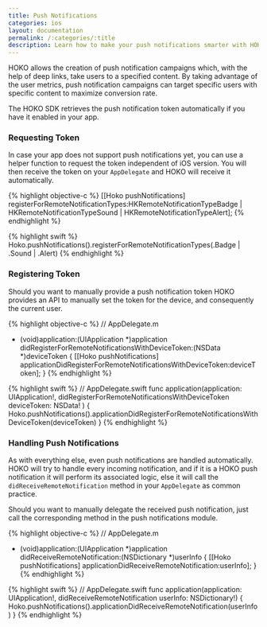 ```yaml
---
title: Push Notifications
categories: ios
layout: documentation
permalink: /:categories/:title
description: Learn how to make your push notifications smarter with HOKO.
---
```


HOKO allows the creation of push notification campaigns which, with the help of deep links, take users to a specified content. By taking advantage of the user metrics, push notification campaigns can target specific users with specific content to maximize conversion rate.

The HOKO SDK retrieves the push notification token automatically if you have it enabled in your app. 

### Requesting Token

In case your app does not support push notifications yet, you can use a helper function to request the token independent of iOS version. You will then receive the token on your `AppDelegate` and HOKO will receive it automatically.

{% highlight objective-c %}
[[Hoko pushNotifications] registerForRemoteNotificationTypes:HKRemoteNotificationTypeBadge | HKRemoteNotificationTypeSound | HKRemoteNotificationTypeAlert];
{% endhighlight %}

{% highlight swift %}
Hoko.pushNotifications().registerForRemoteNotificationTypes(.Badge | .Sound | .Alert)
{% endhighlight %}

### Registering Token

Should you want to manually provide a push notification token HOKO provides an API to manually set the token for the device, and consequently the current user.

{% highlight objective-c %}
// AppDelegate.m
- (void)application:(UIApplication *)application didRegisterForRemoteNotificationsWithDeviceToken:(NSData *)deviceToken
{
  [[Hoko pushNotifications] applicationDidRegisterForRemoteNotificationsWithDeviceToken:deviceToken];
}
{% endhighlight %}

{% highlight swift %}
// AppDelegate.swift
func application(application: UIApplication!, didRegisterForRemoteNotificationsWithDeviceToken deviceToken: NSData! ) {
  Hoko.pushNotifications().applicationDidRegisterForRemoteNotificationsWithDeviceToken(deviceToken)
}
{% endhighlight %}

### Handling Push Notifications

As with everything else, even push notifications are handled automatically. HOKO will try to handle every incoming notification, and if it is a HOKO push notification it will perform its associated logic, else it will call the `didReceiveRemoteNotification` method in your `AppDelegate` as common practice.

Should you want to manually delegate the received push notification, just call the corresponding method in the push notifications module.

{% highlight objective-c %}
// AppDelegate.m
- (void)application:(UIApplication *)application didReceiveRemoteNotification:(NSDictionary *)userInfo
{
  [[Hoko pushNotifications] applicationDidReceiveRemoteNotification:userInfo];
}
{% endhighlight %}


{% highlight swift %}
// AppDelegate.swift
func application(application: UIApplication!, didReceiveRemoteNotification userInfo: NSDictionary!) {
  Hoko.pushNotifications().applicationDidReceiveRemoteNotification(userInfo)
}
{% endhighlight %}

